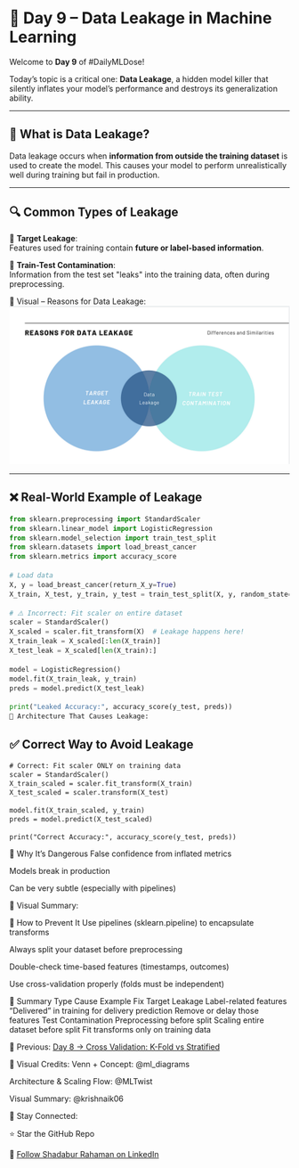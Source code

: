 # 🛑 Day 9 – Data Leakage in Machine Learning

Welcome to **Day 9** of #DailyMLDose!

Today’s topic is a critical one: **Data Leakage**, a hidden model killer that silently inflates your model’s performance and destroys its generalization ability.

---

## 📌 What is Data Leakage?

Data leakage occurs when **information from outside the training dataset** is used to create the model. This causes your model to perform unrealistically well during training but fail in production.

---

## 🔍 Common Types of Leakage

📌 **Target Leakage**:  
Features used for training contain **future or label-based information**.

📌 **Train-Test Contamination**:  
Information from the test set "leaks" into the training data, often during preprocessing.

🧠 Visual – Reasons for Data Leakage:  
![Data Leakage Types](data_leakage_reasons.png)

---

## ❌ Real-World Example of Leakage

```python
from sklearn.preprocessing import StandardScaler
from sklearn.linear_model import LogisticRegression
from sklearn.model_selection import train_test_split
from sklearn.datasets import load_breast_cancer
from sklearn.metrics import accuracy_score

# Load data
X, y = load_breast_cancer(return_X_y=True)
X_train, X_test, y_train, y_test = train_test_split(X, y, random_state=42)

# ⚠️ Incorrect: Fit scaler on entire dataset
scaler = StandardScaler()
X_scaled = scaler.fit_transform(X)  # Leakage happens here!
X_train_leak = X_scaled[:len(X_train)]
X_test_leak = X_scaled[len(X_train):]

model = LogisticRegression()
model.fit(X_train_leak, y_train)
preds = model.predict(X_test_leak)

print("Leaked Accuracy:", accuracy_score(y_test, preds))
📸 Architecture That Causes Leakage:
```
## ✅ Correct Way to Avoid Leakage
```
# Correct: Fit scaler ONLY on training data
scaler = StandardScaler()
X_train_scaled = scaler.fit_transform(X_train)
X_test_scaled = scaler.transform(X_test)

model.fit(X_train_scaled, y_train)
preds = model.predict(X_test_scaled)

print("Correct Accuracy:", accuracy_score(y_test, preds))
```
🧠 Why It’s Dangerous
False confidence from inflated metrics

Models break in production

Can be very subtle (especially with pipelines)

🧠 Visual Summary:

🔐 How to Prevent It
Use pipelines (sklearn.pipeline) to encapsulate transforms

Always split your dataset before preprocessing

Double-check time-based features (timestamps, outcomes)

Use cross-validation properly (folds must be independent)

🧩 Summary
Type	Cause	Example	Fix
Target Leakage	Label-related features	“Delivered” in training for delivery prediction	Remove or delay those features
Test Contamination	Preprocessing before split	Scaling entire dataset before split	Fit transforms only on training data

🔁 Previous:
[Day 8 → Cross Validation: K-Fold vs Stratified](day08-cross-validation)

🎨 Visual Credits:
Venn + Concept: @ml_diagrams

Architecture & Scaling Flow: @MLTwist

Visual Summary: @krishnaik06

📌 Stay Connected:

⭐ Star the GitHub Repo

🔗  [Follow Shadabur Rahaman on LinkedIn](https://www.linkedin.com/in/shadabur-rahaman-1b5703249/)  
